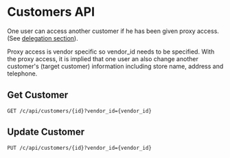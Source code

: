 # Customers API

One user can access another customer if he has been given proxy access. (See [delegation section](delegation.md)).

Proxy access is vendor specific so vendor_id needs to be specified. With the proxy access, it is implied that one user an also change another customer's (target customer) information including store name, address and telephone.

## Get Customer

```
GET /c/api/customers/{id}?vendor_id={vendor_id}
```

## Update Customer

```
PUT /c/api/customers/{id}?vendor_id={vendor_id}
```
